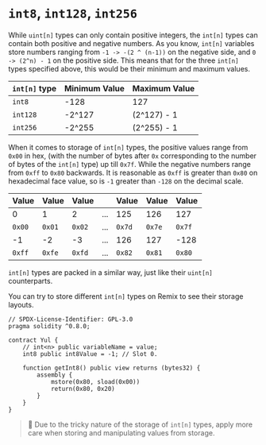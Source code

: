 # `int8`, `int128`, `int256`

While `uint[n]` types can only contain positive integers, the `int[n]` types can contain both positive and negative numbers. As you know, `int[n]` variables store numbers ranging from `-1 -> -(2 ^ (n-1))` on the negative side, and `0 -> (2^n) - 1` on the positive side. This means that for the three `int[n]` types specified above, this would be their minimum and maximum values.

| **`int[n]` type** | **Minimum Value** | **Maximum Value** |
|-------------------|-------------------|-------------------|
| `int8`            | -128              | 127               |
| `int128`          | -2^127            | (2^127) - 1       |
| `int256`          | -2^255            | (2^255) - 1       |

When it comes to storage of `int[n]` types, the positive values range from `0x00` in hex, (with the number of bytes after `0x` corresponding to the number of bytes of the `int[n]` type) up till `0x7f`. While the negative numbers range from `0xff` to `0x80` backwards. It is reasonable as `0xff` is greater than `0x80` on hexadecimal face value, so is `-1` greater than `-128` on the decimal scale.

| Value  | Value  | Value  |     | Value  | Value  | Value  |
|--------|--------|--------|-----|--------|--------|--------|
| 0      | 1      | 2      | ... | 125    | 126    | 127    |
| `0x00` | `0x01` | `0x02` | ... | `0x7d` | `0x7e` | `0x7f` |
| -1     | -2     | -3     | ... | 126    | 127    | -128   |
| `0xff` | `0xfe` | `0xfd` | ... | `0x82` | `0x81` | `0x80` |

`int[n]` types are packed in a similar way, just like their `uint[n]` counterparts.

You can try to store different `int[n]` types on Remix to see their storage layouts.

```solidity
// SPDX-License-Identifier: GPL-3.0
pragma solidity ^0.8.0;

contract Yul {
    // int<n> public variableName = value;
    int8 public int8Value = -1; // Slot 0.

    function getInt8() public view returns (bytes32) {
        assembly {
            mstore(0x80, sload(0x00))
            return(0x80, 0x20)
        }
    }
}
```

> 🚨 Due to the tricky nature of the storage of `int[n]` types, apply more care when storing and manipulating values from storage.